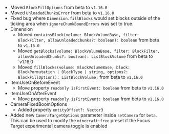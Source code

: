 

-   Moved `BlockFillOptions` from beta to `v1.16.0`
-   Moved `UnloadedChunksError` from beta to `v1.16.0`
-   Fixed bug where `Dimension.fillBlocks` would set blocks outside of the ticking area when `ignoreChunkBoundErrors` was set to true.
-   Dimension
    -   Moved `containsBlock(volume: BlockVolumeBase, filter: BlockFilter, allowUnloadedChunks?: boolean): boolean` from beta to `v1.16.0`
    -   Moved `getBlocks(volume: BlockVolumeBase, filter: BlockFilter, allowUnloadedChunks?: boolean): ListBlockVolume` from beta to \`v1.16.0
    -   Moved `fillBlocks(volume: BlockVolumeBase, block: BlockPermutation | BlockType | string, options?: BlockFillOptions): ListBlockVolume;` from beta to `v1.16.0`
-   ItemUseOnBeforeEvent
    -   Move property `readonly isFirstEvent: boolean` from beta to `v1.16.0`
-   ItemUseOnAfterEvent
    -   Move property `readonly isFirstEvent: boolean` from beta to `v1.16.0`
-   CameraFixedBoomOptions
    -   Added property `entityOffset?: Vector3`
-   Added new `CameraTargetOptions` parameter inside `setCamera` for `beta`. This can be used to modify the `minecraft:free` preset if the Focus Target experimental camera toggle is enabled


